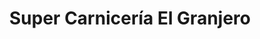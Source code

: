---
title: "Super Carnicería El Granjero"
url: /tepic/super-carniceria-el-granjero/
shop: carnicero
---